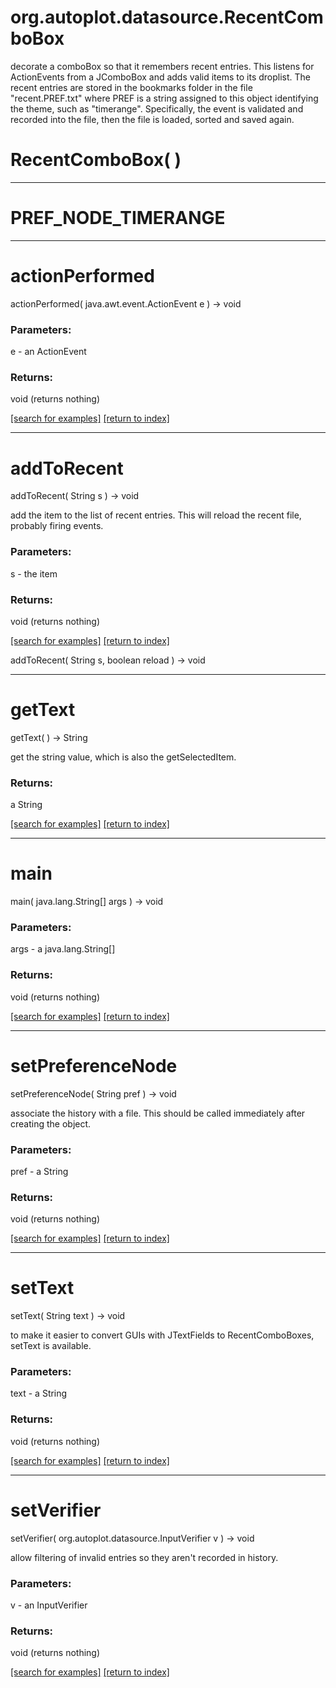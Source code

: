# org.autoplot.datasource.RecentComboBox

decorate a comboBox so that it remembers recent entries.  This listens for ActionEvents from a JComboBox
 and adds valid items to its droplist.  The recent entries are stored in the bookmarks folder in the file
 "recent.PREF.txt" where PREF is a string assigned to this object identifying the theme, such as "timerange".
 Specifically, the event is validated and recorded into the file, then the file is loaded, sorted and saved
 again.

# RecentComboBox( )


***
<a name="PREF_NODE_TIMERANGE"></a>
# PREF_NODE_TIMERANGE



***
<a name="actionPerformed"></a>
# actionPerformed
actionPerformed( java.awt.event.ActionEvent e ) &rarr; void



### Parameters:
e - an ActionEvent

### Returns:
void (returns nothing)


<a href="https://github.com/autoplot/dev/search?q=actionPerformed&unscoped_q=actionPerformed">[search for examples]</a>
<a href="https://github.com/autoplot/documentation/blob/master/javadoc/index-all.md">[return to index]</a>

***
<a name="addToRecent"></a>
# addToRecent
addToRecent( String s ) &rarr; void

add the item to the list of recent entries.  This will reload the
 recent file, probably firing events.

### Parameters:
s - the item

### Returns:
void (returns nothing)


<a href="https://github.com/autoplot/dev/search?q=addToRecent&unscoped_q=addToRecent">[search for examples]</a>
<a href="https://github.com/autoplot/documentation/blob/master/javadoc/index-all.md">[return to index]</a>

addToRecent( String s, boolean reload ) &rarr; void<br>
***
<a name="getText"></a>
# getText
getText(  ) &rarr; String

get the string value, which is also the getSelectedItem.

### Returns:
a String


<a href="https://github.com/autoplot/dev/search?q=getText&unscoped_q=getText">[search for examples]</a>
<a href="https://github.com/autoplot/documentation/blob/master/javadoc/index-all.md">[return to index]</a>

***
<a name="main"></a>
# main
main( java.lang.String[] args ) &rarr; void



### Parameters:
args - a java.lang.String[]

### Returns:
void (returns nothing)


<a href="https://github.com/autoplot/dev/search?q=main&unscoped_q=main">[search for examples]</a>
<a href="https://github.com/autoplot/documentation/blob/master/javadoc/index-all.md">[return to index]</a>

***
<a name="setPreferenceNode"></a>
# setPreferenceNode
setPreferenceNode( String pref ) &rarr; void

associate the history with a file.  This should be called immediately after creating the object.

### Parameters:
pref - a String

### Returns:
void (returns nothing)


<a href="https://github.com/autoplot/dev/search?q=setPreferenceNode&unscoped_q=setPreferenceNode">[search for examples]</a>
<a href="https://github.com/autoplot/documentation/blob/master/javadoc/index-all.md">[return to index]</a>

***
<a name="setText"></a>
# setText
setText( String text ) &rarr; void

to make it easier to convert GUIs with JTextFields to RecentComboBoxes, setText is available.

### Parameters:
text - a String

### Returns:
void (returns nothing)


<a href="https://github.com/autoplot/dev/search?q=setText&unscoped_q=setText">[search for examples]</a>
<a href="https://github.com/autoplot/documentation/blob/master/javadoc/index-all.md">[return to index]</a>

***
<a name="setVerifier"></a>
# setVerifier
setVerifier( org.autoplot.datasource.InputVerifier v ) &rarr; void

allow filtering of invalid entries so they aren't recorded in history.

### Parameters:
v - an InputVerifier

### Returns:
void (returns nothing)


<a href="https://github.com/autoplot/dev/search?q=setVerifier&unscoped_q=setVerifier">[search for examples]</a>
<a href="https://github.com/autoplot/documentation/blob/master/javadoc/index-all.md">[return to index]</a>

